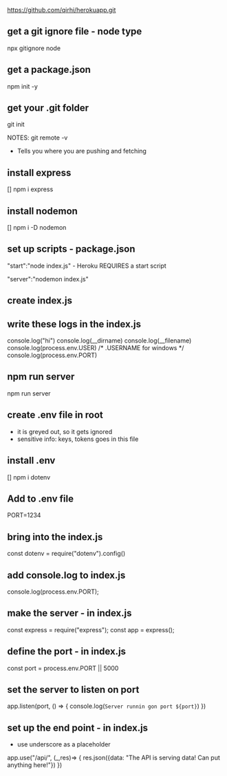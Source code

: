 https://github.com/qirhi/herokuapp.git

## get a git ignore file - node type
npx gitignore node

## get a package.json
npm init -y

## get your .git folder
git init

NOTES:
git remote -v
- Tells you where you are pushing and fetching

## install express
[] npm i express

## install nodemon
[] npm i -D nodemon

## set up scripts - package.json

"start":"node index.js"
    - Heroku REQUIRES a start script

"server":"nodemon index.js"

## create index.js

##  write these logs in the index.js

console.log("hi")
console.log(__dirname)
console.log(__filename)
console.log(process.env.USER) /* .USERNAME for windows */
console.log(process.env.PORT) 

##  npm run server

npm run server

## create .env file in root

- it is greyed out, so it gets ignored
- sensitive info: keys, tokens goes in this file

## install .env
[] npm i dotenv

## Add to .env file

PORT=1234

## bring into the index.js

const dotenv = require("dotenv").config()

## add console.log to index.js

console.log(process.env.PORT);

## make the server - in index.js

const express = require("express");
const app = express();

## define the port - in index.js
const port = process.env.PORT || 5000

## set the server to listen on port

app.listen(port, () => {
    console.log(`Server runnin gon port ${port}`)
})

## set up the end point - in index.js
- use underscore as a placeholder

app.use("/api/", (_,res)=> {
    res.json({data: "The API is serving data! Can put anything here!"})
})








